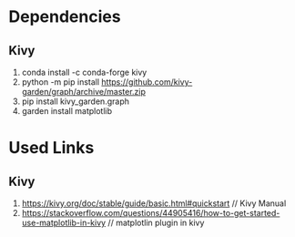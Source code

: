# Dependencies

## Kivy
1. conda install -c conda-forge kivy
2. python -m pip install https://github.com/kivy-garden/graph/archive/master.zip
3. pip install kivy_garden.graph
4. garden install matplotlib


 
# Used Links


## Kivy 

1. https://kivy.org/doc/stable/guide/basic.html#quickstart // Kivy Manual
2. https://stackoverflow.com/questions/44905416/how-to-get-started-use-matplotlib-in-kivy // matplotlin plugin in kivy